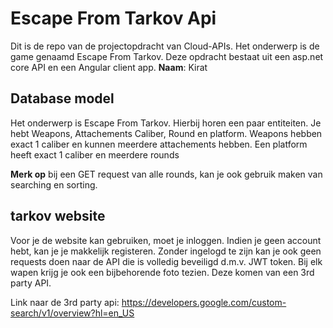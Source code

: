 # Escape From Tarkov Api
Dit is de repo van de projectopdracht van Cloud-APIs. Het onderwerp is de game genaamd Escape From Tarkov.
Deze opdracht bestaat uit een asp.net core API en een Angular client app.
**Naam**: Kirat

## Database model
Het onderwerp is Escape From Tarkov. Hierbij horen een paar entiteiten.
Je hebt Weapons, Attachements Caliber, Round en platform.
Weapons hebben exact 1 caliber en kunnen meerdere attachements hebben.
Een platform heeft exact 1 caliber en meerdere rounds

**Merk op** bij een GET request van alle rounds, kan je ook gebruik maken van searching en sorting.

## tarkov website
Voor je de website kan gebruiken, moet je inloggen. Indien je geen account hebt, kan je je makkelijk registeren.
Zonder ingelogd te zijn kan je ook geen requests doen naar de API die is volledig beveiligd d.m.v. JWT token.
Bij elk wapen krijg je ook een bijbehorende foto tezien. Deze komen van een 3rd party API.

Link naar de 3rd party api: https://developers.google.com/custom-search/v1/overview?hl=en_US

